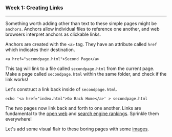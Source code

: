 ### Week 1: Creating Links

-----

Something worth adding other than text to these simple pages might be `anchors`. Anchors allow individual files to reference one another, and web browsers interpret anchors as clickable links.

Anchors are created with the `<a>` tag. They have an attribute called `href` which indicates their destination.

`<a href="secondpage.html">Second Page</a>`

This tag will link to a file called `secondpage.html` from the current page. Make a page called `secondpage.html` within the same folder, and check if the link works!

Let's construct a link back inside of `secondpage.html`.

`echo '<a href="index.html">Go Back Home</a>' > secondpage.html`

The two pages now link back and forth to one another. Links are fundamental to the [open web](https://en.wikipedia.org/wiki/Open_Web) and [search engine rankings](https://en.wikipedia.org/wiki/Search_engine_indexing). Sprinkle them everywhere! 

Let's add some visual flair to these boring pages with some [images](image.md).



